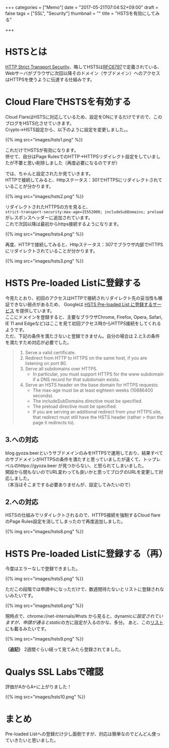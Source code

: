 +++
categories = ["Memo"]
date = "2017-05-21T07:04:52+09:00"
draft = false
tags = ["SSL", "Security"]
thumbnail = ""
title = "HSTSを有効にしてみる"

+++

# HSTSとは

[HTTP Strict Transport Security](https://developer.mozilla.org/ja/docs/Web/Security/HTTP_Strict_Transport_Security#Preloading_Strict_Transport_Security
)、略してHSTSは[RFC6797](https://tools.ietf.org/html/rfc6797)で定義されている、Webサーバがブラウザに次回以降そのドメイン（サブドメイン）へのアクセスはHTTPSを使うように伝達する仕組みです。  

# Cloud FlareでHSTSを有効する

Cloud FlareはHSTSに対応しているため、設定をONにするだけですので、このブログをHSTS化させていきます。  
Crypto->HSTS設定から、以下のように設定を変更しました。。

{{% img src="images/hsts1.png" %}}

これだけでHSTSが有効になります。  
併せて、自分はPage RulesでのHTTP->HTTPSリダイレクト設定をしていましたが不要と思い削除しました（再度必要になるのですが）

では、ちゃんと設定されたか見ていきます。  
HTTPで接続してみると、Httpステータス：301でHTTPSにリダイレクトされていることが分かります。  

{{% img src="images/hsts2.png" %}}

リダイレクトされたHTTPSの方を見ると、  
`strict-transport-security:max-age=15552000; includeSubDomains; preload`  
がレスポンスヘッダーに追加されています。  
これで次回以降は最初からhttps接続するようになります。

{{% img src="images/hsts4.png" %}}

再度、HTTPで接続してみると、Httpステータス：307でブラウザ内部でHTTPSにリダイレクトされていることが分かります。  

{{% img src="images/hsts3.png" %}}

# HSTS Pre-loaded Listに登録する

今見たとおり、初回のアクセスはHTTPで接続されリダイレクト先の妥当性も検証できない弱点があるため、
Googleは [HSTS Pre-loaded List に登録するサービス](https://hstspreload.org) を提供しています。  
ここにドメインを登録すると、主要なブラウザChrome, Firefox, Opera, Safari, IE 11 and Edgeなど)はここを見て初回アクセス時からHTTPS接続をしてくれるようです。  
ただ、下記の条件を満たさないと登録できません。自分の場合は 2.と3.の条件を満たすため対応が必要でした。  

> 1. Serve a valid certificate.
> 2. Redirect from HTTP to HTTPS on the same host, if you are listening on port 80.
> 3. Serve all subdomains over HTTPS.
>    - In particular, you must support HTTPS for the www subdomain if a DNS record for that subdomain exists.
> 4. Serve an HSTS header on the base domain for HTTPS requests:
>    - The max-age must be at least eighteen weeks (10886400 seconds).
>    - The includeSubDomains directive must be specified.
>    - The preload directive must be specified.
>    - If you are serving an additional redirect from your HTTPS site, that redirect must still have the HSTS header (rather > than the page it redirects to).


## 3.への対応
blog.gyoza.beerというサブドメインのみをHTTPSで運用しており、結果すべてのサブドメインがHTTPSの条件を満たすと思っていましたが違くて、トップレベルのhttps://gyoza.beer が見つからない、と怒られてしまいました。  
開設から間もないのでURL変わっても良いかと思ってブログのURLを変更して対応しました。  
（本当はそこまでする必要ありませんが、設定してみたいので）

## 2.への対応
HSTSの仕組みでリダイレクトされるので、HTTPS接続を強制するCloud flareのPage Rules設定を消してしまったので再度追加しました。

{{% img src="images/hsts8.png" %}}

# HSTS Pre-loaded Listに登録する（再）

今度はエラーなしで登録できました。

{{% img src="images/hsts5.png" %}}

ただこの段階では申請中になっただけで、数週間待たないとリストに登録されないみたいです。

{{% img src="images/hsts6.png" %}}

現時点で、chrome://net-internals/#hsts から見ると、dynamic*に設定されていますが、申請が通るとstatic*の方に設定が入るのかな、多分。
あと、この[リスト](https://cs.chromium.org/chromium/src/net/http/transport_security_state_static.json)にも載るみたいです。

{{% img src="images/hsts9.png" %}}

**（追記）** 2週間ぐらい経って見てみたら登録されてました。

# Qualys SSL Labsで確認

評価がAからA+に上がりました！

{{% img src="images/hsts10.png" %}}

# まとめ

Pre-loaded Listへの登録だけ少し面倒ですが、対応は簡単なのでどんどん使っていきたいと思いました。
